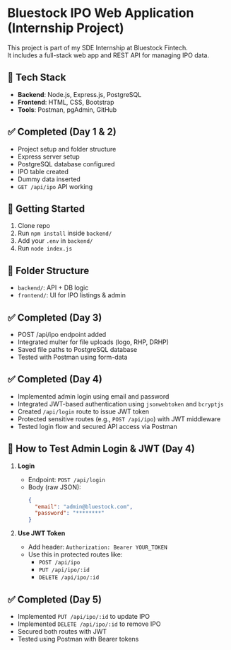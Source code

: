 # Bluestock IPO Web Application (Internship Project)

This project is part of my SDE Internship at Bluestock Fintech.  
It includes a full-stack web app and REST API for managing IPO data.

## 🔧 Tech Stack
- **Backend**: Node.js, Express.js, PostgreSQL
- **Frontend**: HTML, CSS, Bootstrap
- **Tools**: Postman, pgAdmin, GitHub

## ✅ Completed (Day 1 & 2)
- Project setup and folder structure
- Express server setup
- PostgreSQL database configured
- IPO table created
- Dummy data inserted
- `GET /api/ipo` API working

## 🚀 Getting Started
1. Clone repo
2. Run `npm install` inside `backend/`
3. Add your `.env` in `backend/`
4. Run `node index.js`

## 📁 Folder Structure
- `backend/`: API + DB logic
- `frontend/`: UI for IPO listings & admin

## ✅ Completed (Day 3)
- POST /api/ipo endpoint added
- Integrated multer for file uploads (logo, RHP, DRHP)
- Saved file paths to PostgreSQL database
- Tested with Postman using form-data

## ✅ Completed (Day 4)
- Implemented admin login using email and password
- Integrated JWT-based authentication using `jsonwebtoken` and `bcryptjs`
- Created `/api/login` route to issue JWT token
- Protected sensitive routes (e.g., `POST /api/ipo`) with JWT middleware
- Tested login flow and secured API access via Postman

## 🔐 How to Test Admin Login & JWT (Day 4)

1. **Login**
   - Endpoint: `POST /api/login`
   - Body (raw JSON):
     ```json
     {
       "email": "admin@bluestock.com",
       "password": "********"
     }
     ```

2. **Use JWT Token**
   - Add header: `Authorization: Bearer YOUR_TOKEN`
   - Use this in protected routes like:
     - `POST /api/ipo`
     - `PUT /api/ipo/:id`
     - `DELETE /api/ipo/:id`

## ✅ Completed (Day 5)
- Implemented `PUT /api/ipo/:id` to update IPO
- Implemented `DELETE /api/ipo/:id` to remove IPO
- Secured both routes with JWT
- Tested using Postman with Bearer tokens
